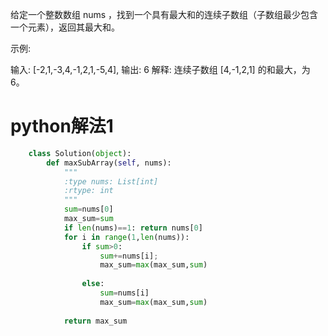 给定一个整数数组 nums ，找到一个具有最大和的连续子数组（子数组最少包含一个元素），返回其最大和。

示例:

输入: [-2,1,-3,4,-1,2,1,-5,4],
输出: 6
解释: 连续子数组 [4,-1,2,1] 的和最大，为 6。

# python解法1

```Python
	class Solution(object):
	    def maxSubArray(self, nums):
	        """
	        :type nums: List[int]
	        :rtype: int
	        """
	        sum=nums[0]
	        max_sum=sum
	        if len(nums)==1: return nums[0]
	        for i in range(1,len(nums)):
	            if sum>0:
	                sum+=nums[i];
	                max_sum=max(max_sum,sum)
	                
	            else:
	                sum=nums[i]
	                max_sum=max(max_sum,sum)
	                
	        return max_sum
```